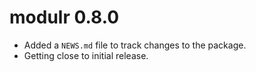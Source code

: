 # modulr 0.8.0

* Added a `NEWS.md` file to track changes to the package.
* Getting close to initial release.
